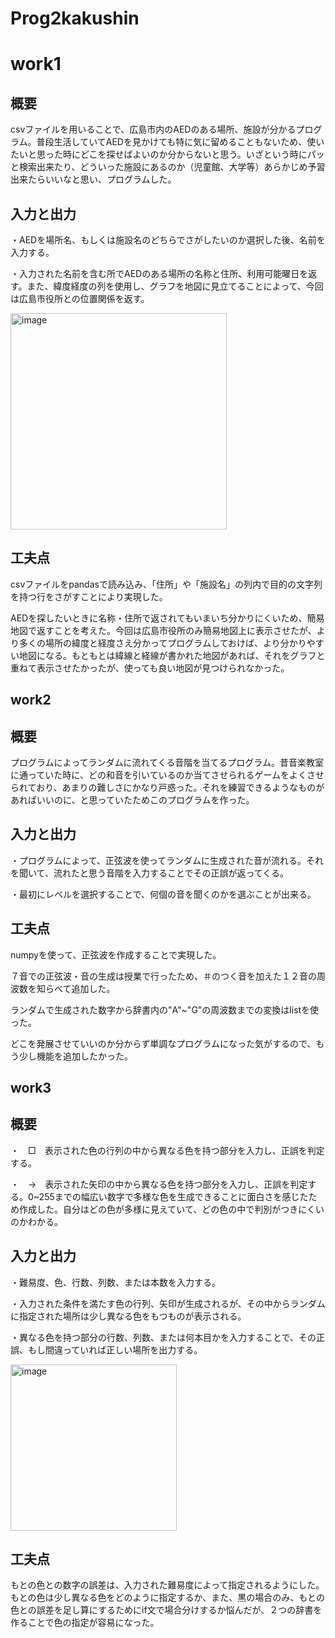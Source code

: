 # Prog2kakushin
# work1
## 概要
csvファイルを用いることで、広島市内のAEDのある場所、施設が分かるプログラム。普段生活していてAEDを見かけても特に気に留めることもないため、使いたいと思った時にどこを探せばよいのか分からないと思う。いざという時にパッと検索出来たり、どういった施設にあるのか（児童館、大学等）あらかじめ予習出来たらいいなと思い、プログラムした。
## 入力と出力
・AEDを場所名、もしくは施設名のどちらでさがしたいのか選択した後、名前を入力する。

・入力された名前を含む所でAEDのある場所の名称と住所、利用可能曜日を返す。また、緯度経度の列を使用し、グラフを地図に見立てることによって、今回は広島市役所との位置関係を返す。

<img width="346" alt="image" src="https://github.com/Inamurakonoha/Prog2kakushin/assets/153721527/8cd0370b-6971-4384-89f6-081fae4ac8cd">


## 工夫点
csvファイルをpandasで読み込み、「住所」や「施設名」の列内で目的の文字列を持つ行をさがすことにより実現した。

AEDを探したいときに名称・住所で返されてもいまいち分かりにくいため、簡易地図で返すことを考えた。今回は広島市役所のみ簡易地図上に表示させたが、より多くの場所の緯度と経度さえ分かってプログラムしておけば、より分かりやすい地図になる。もともとは緯線と経線が書かれた地図があれば、それをグラフと重ねて表示させたかったが、使っても良い地図が見つけられなかった。

## work2
## 概要
プログラムによってランダムに流れてくる音階を当てるプログラム。昔音楽教室に通っていた時に、どの和音を引いているのか当てさせられるゲームをよくさせられており、あまりの難しさにかなり戸惑った。それを練習できるようなものがあればいいのに、と思っていたためこのプログラムを作った。
## 入力と出力
・プログラムによって、正弦波を使ってランダムに生成された音が流れる。それを聞いて、流れたと思う音階を入力することでその正誤が返ってくる。

・最初にレベルを選択することで、何個の音を聞くのかを選ぶことが出来る。
## 工夫点
numpyを使って、正弦波を作成することで実現した。

７音での正弦波・音の生成は授業で行ったため、＃のつく音を加えた１２音の周波数を知らべて追加した。

ランダムで生成された数字から辞書内の"A"~"G"の周波数までの変換はlistを使った。

どこを発展させていいのか分からず単調なプログラムになった気がするので、もう少し機能を追加したかった。

## work3
## 概要
・　□　表示された色の行列の中から異なる色を持つ部分を入力し、正誤を判定する。

・　→　表示された矢印の中から異なる色を持つ部分を入力し、正誤を判定する。0~255までの幅広い数字で多様な色を生成できることに面白さを感じたため作成した。自分はどの色が多様に見えていて、どの色の中で判別がつきにくいのかわかる。
## 入力と出力
・難易度、色、行数、列数、または本数を入力する。

・入力された条件を満たす色の行列、矢印が生成されるが、その中からランダムに指定された場所は少し異なる色をもつものが表示される。

・異なる色を持つ部分の行数、列数、または何本目かを入力することで、その正誤、もし間違っていれば正しい場所を出力する。


<img width="266" alt="image" src="https://github.com/Inamurakonoha/Prog2kakushin/assets/153721527/12dc7cc5-169f-4583-bcbd-e0f8eac155a0">

## 工夫点
もとの色との数字の誤差は、入力された難易度によって指定されるようにした。もとの色は少し異なる色をどのように指定するか、また、黒の場合のみ、もとの色との誤差を足し算にするためにif文で場合分けするか悩んだが、２つの辞書を作ることで色の指定が容易になった。

